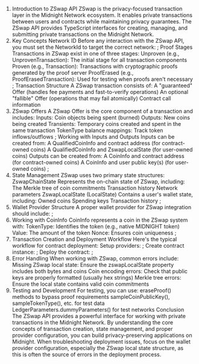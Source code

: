 1. Introduction to ZSwap API
ZSwap is the privacy-focused transaction layer in the Midnight Network ecosystem. It enables private transactions between users and contracts while maintaining privacy guarantees. The ZSwap API provides TypeScript interfaces for creating, managing, and submitting private transactions on the Midnight Network.
2. Key Concepts
Network ID
Before any interaction with the ZSwap API, you must set the NetworkId to target the correct network:
;
Proof Stages
Transactions in ZSwap exist in one of three stages:
Unproven (e.g., UnprovenTransaction): The initial stage for all transaction components
Proven (e.g., Transaction): Transactions with cryptographic proofs generated by the proof server
ProofErased (e.g., ProofErasedTransaction): Used for testing when proofs aren't necessary
;
Transaction Structure
A ZSwap transaction consists of:
A "guaranteed" Offer (handles fee payments and fast-to-verify operations)
An optional "fallible" Offer (operations that may fail atomically)
Contract call information
3. ZSwap Offers
A ZSwap Offer is the core component of a transaction and includes:
Inputs: Coin objects being spent (burned)
Outputs: New coins being created
Transients: Temporary coins created and spent in the same transaction
TokenType balance mappings: Track token inflows/outflows
;
Working with Inputs and Outputs
Inputs can be created from:
A QualifiedCoinInfo and contract address (for contract-owned coins)
A QualifiedCoinInfo and ZswapLocalState (for user-owned coins)
Outputs can be created from:
A CoinInfo and contract address (for contract-owned coins)
A CoinInfo and user public key(s) (for user-owned coins)
;
4. State Management
ZSwap uses two primary state structures:
ZswapChainState
Represents the on-chain state of ZSwap, including:
The Merkle tree of coin commitments
Transaction history
Network parameters
ZswapLocalState (LocalState)
Contains a user's wallet state, including:
Owned coins
Spending keys
Transaction history
;
5. Wallet Provider Structure
A proper wallet provider for ZSwap integration should include:
;
6. Working with CoinInfo
CoinInfo represents a coin in the ZSwap system with:
TokenType: Identifies the token (e.g., native MIDNIGHT token)
Value: The amount of the token
Nonce: Ensures coin uniqueness
;
7. Transaction Creation and Deployment Workflow
Here's the typical workflow for contract deployment:
Setup providers:
;
Create contract instance:
;
Deploy the contract:
;
8. Error Handling
When working with ZSwap, common errors include:
Missing ZSwap local state: Ensure the zswapLocalState property includes both bytes and coins
Coin encoding errors: Check that public keys are properly formatted (usually hex strings)
Merkle tree errors: Ensure the local state contains valid coin commitments
9. Testing and Development
For testing, you can use:
eraseProof() methods to bypass proof requirements
sampleCoinPublicKey(), sampleTokenType(), etc. for test data
LedgerParameters.dummyParameters() for test networks
Conclusion
The ZSwap API provides a powerful interface for working with private transactions in the Midnight Network. By understanding the core concepts of transaction creation, state management, and proper provider configuration, you can build privacy-preserving applications on Midnight.
When troubleshooting deployment issues, focus on the wallet provider configuration, especially the ZSwap local state structure, as this is often the source of errors in the deployment process.